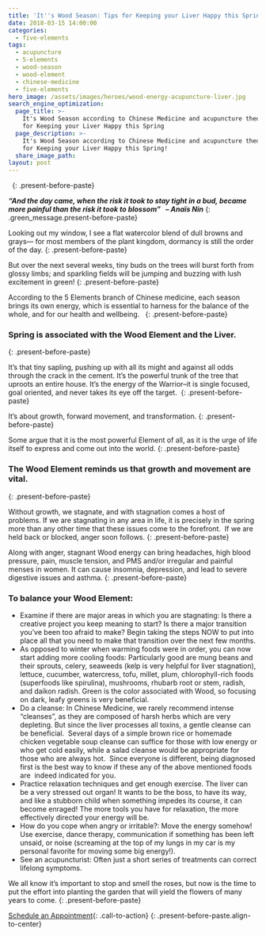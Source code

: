 ```yaml
---
title: 'It''s Wood Season: Tips for Keeping your Liver Happy this Spring'
date: 2018-03-15 14:00:00
categories:
  - five-elements
tags:
  - acupuncture
  - 5-elements
  - wood-season
  - wood-element
  - chinese-medicine
  - five-elements
hero_image: /assets/images/heroes/wood-energy-acupuncture-liver.jpg
search_engine_optimization:
  page_title: >-
    It's Wood Season according to Chinese Medicine and acupuncture theory: Tips
    for Keeping your Liver Happy this Spring
  page_description: >-
    It's Wood Season according to Chinese Medicine and acupuncture theory: Tips
    for Keeping your Liver Happy this Spring!
  share_image_path:
layout: post
---
```


&nbsp;
{: .present-before-paste}

***“And the day came, when the risk it took to stay tight in a bud, became more painful than the risk it took to blossom” &nbsp; – Ana&iuml;s Nin***
{: .green_message.present-before-paste}

Looking out my window, I see a flat watercolor blend of dull browns and grays— for most members of the plant kingdom, dormancy is still the order of the day.
{: .present-before-paste}

But over the next several weeks, tiny buds on the trees will burst forth from glossy limbs; and sparkling fields will be jumping and buzzing with lush excitement in green!
{: .present-before-paste}

According to the 5 Elements branch of Chinese medicine, each season brings its own energy, which is essential to harness for the balance of the whole, and for our health and wellbeing. &nbsp;
{: .present-before-paste}

### Spring is associated with the Wood Element and the Liver.
{: .present-before-paste}

It’s that tiny sapling, pushing up with all its might and against all odds through the crack in the cement. It’s the powerful trunk of the tree that uproots an entire house. It’s the energy of the Warrior–it is single focused, goal oriented, and never takes its eye off the target.&nbsp;
{: .present-before-paste}

It’s about growth, forward movement, and transformation.
{: .present-before-paste}

Some argue that it is the most powerful Element of all, as it is the urge of life itself to express and come out into the world.
{: .present-before-paste}

### The Wood Element reminds us that growth and movement are vital.
{: .present-before-paste}

Without growth, we stagnate, and with stagnation comes a host of problems. If we are stagnating in any area in life, it is precisely in the spring more than any other time that these issues come to the forefront.&nbsp; If we are held back or blocked, anger soon follows.
{: .present-before-paste}

Along with anger, stagnant Wood energy can bring headaches, high blood pressure, pain, muscle tension, and PMS and/or irregular and painful menses in women. It can cause insomnia, depression, and lead to severe digestive issues and asthma.
{: .present-before-paste}

### To balance your Wood Element:

* Examine if there are major areas in which you are stagnating: Is there a creative project you keep meaning to start? Is there a major transition you’ve been too afraid to make? Begin taking the steps NOW to put into place all that you need to make that transition over the next few months.
* As opposed to winter when warming foods were in order, you can now start adding more cooling foods: Particularly good are mung beans and their sprouts, celery, seaweeds (kelp is very helpful for liver stagnation), lettuce, cucumber, watercress, tofu, millet, plum, chlorophyll-rich foods (superfoods like spirulina), mushrooms, rhubarb root or stem, radish, and daikon radish. Green is the color associated with Wood, so focusing on dark, leafy greens is very beneficial.
* <div>Do a cleanse: In Chinese Medicine, we rarely recommend intense &ldquo;cleanses&rdquo;, as they are composed of harsh herbs which are very depleting. But since the liver processes all toxins, a gentle cleanse can be beneficial.&nbsp; Several days of a simple brown rice or homemade chicken vegetable soup cleanse can suffice for those with low energy or who get cold easily, while a salad cleanse would be appropriate for those who are always hot.&nbsp; Since everyone is different, being diagnosed first is the best way to know if these any of the above mentioned foods are &nbsp;indeed indicated for you.</div>
* Practice relaxation techniques and get enough exercise. The liver can be a very stressed out organ! It wants to be the boss, to have its way, and like a stubborn child when something impedes its course, it can become enraged! The more tools you have for relaxation, the more effectively directed your energy will be.
* How do you cope when angry or irritable?: Move the energy somehow! Use exercise, dance therapy, communication if something has been left unsaid, or noise (screaming at the top of my lungs in my car is my personal favorite for moving some big energy!).
* See an acupuncturist: Often just a short series of treatments can correct lifelong symptoms.

We all know it’s important to stop and smell the roses, but now is the time to put the effort into planting the garden that will yield the flowers of many years to come.
{: .present-before-paste}

[Schedule an Appointment](/make-an-appointment/){: .call-to-action}
{: .present-before-paste.align-to-center}